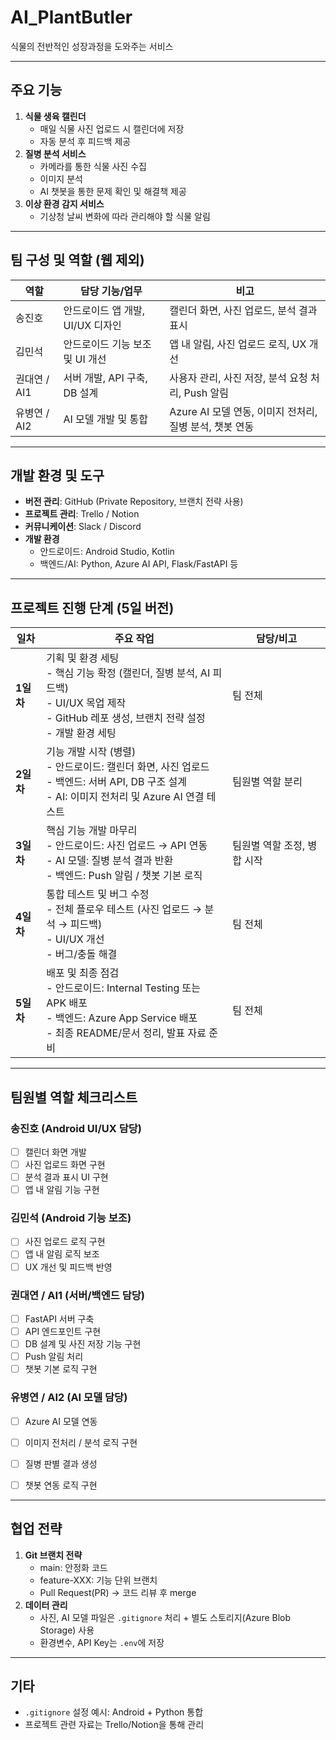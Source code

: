 # AI_PlantButler
식물의 전반적인 성장과정을 도와주는 서비스

---

## 주요 기능
1. **식물 생육 캘린더**
   - 매일 식물 사진 업로드 시 캘린더에 저장
   - 자동 분석 후 피드백 제공
2. **질병 분석 서비스**
   - 카메라를 통한 식물 사진 수집
   - 이미지 분석
   - AI 챗봇을 통한 문제 확인 및 해결책 제공
3. **이상 환경 감지 서비스**
   - 기상청 날씨 변화에 따라 관리해야 할 식물 알림

---

## 팀 구성 및 역할 (웹 제외)

| 역할 | 담당 기능/업무 | 비고 |
|------|----------------|------|
| 송진호 | 안드로이드 앱 개발, UI/UX 디자인 | 캘린더 화면, 사진 업로드, 분석 결과 표시 |
| 김민석 | 안드로이드 기능 보조 및 UI 개선 | 앱 내 알림, 사진 업로드 로직, UX 개선 |
| 권대연 / AI1 | 서버 개발, API 구축, DB 설계 | 사용자 관리, 사진 저장, 분석 요청 처리, Push 알림 |
| 유병연 / AI2 | AI 모델 개발 및 통합 | Azure AI 모델 연동, 이미지 전처리, 질병 분석, 챗봇 연동 |

---

## 개발 환경 및 도구
- **버전 관리**: GitHub (Private Repository, 브랜치 전략 사용)
- **프로젝트 관리**: Trello / Notion
- **커뮤니케이션**: Slack / Discord
- **개발 환경**
  - 안드로이드: Android Studio, Kotlin
  - 백엔드/AI: Python, Azure AI API, Flask/FastAPI 등

---

## 프로젝트 진행 단계 (5일 버전)

| 일차 | 주요 작업 | 담당/비고 |
|------|-----------|-----------|
| **1일차** | 기획 및 환경 세팅<br>- 핵심 기능 확정 (캘린더, 질병 분석, AI 피드백)<br>- UI/UX 목업 제작<br>- GitHub 레포 생성, 브랜치 전략 설정<br>- 개발 환경 세팅 | 팀 전체 |
| **2일차** | 기능 개발 시작 (병렬)<br>- 안드로이드: 캘린더 화면, 사진 업로드<br>- 백엔드: 서버 API, DB 구조 설계<br>- AI: 이미지 전처리 및 Azure AI 연결 테스트 | 팀원별 역할 분리 |
| **3일차** | 핵심 기능 개발 마무리<br>- 안드로이드: 사진 업로드 → API 연동<br>- AI 모델: 질병 분석 결과 반환<br>- 백엔드: Push 알림 / 챗봇 기본 로직 | 팀원별 역할 조정, 병합 시작 |
| **4일차** | 통합 테스트 및 버그 수정<br>- 전체 플로우 테스트 (사진 업로드 → 분석 → 피드백)<br>- UI/UX 개선<br>- 버그/충돌 해결 | 팀 전체 |
| **5일차** | 배포 및 최종 점검<br>- 안드로이드: Internal Testing 또는 APK 배포<br>- 백엔드: Azure App Service 배포<br>- 최종 README/문서 정리, 발표 자료 준비 | 팀 전체 |

---

## 팀원별 역할 체크리스트

### 송진호 (Android UI/UX 담당)
- [ ] 캘린더 화면 개발
- [ ] 사진 업로드 화면 구현
- [ ] 분석 결과 표시 UI 구현
- [ ] 앱 내 알림 기능 구현

### 김민석 (Android 기능 보조)
- [ ] 사진 업로드 로직 구현
- [ ] 앱 내 알림 로직 보조
- [ ] UX 개선 및 피드백 반영

### 권대연 / AI1 (서버/백엔드 담당)
- [ ] FastAPI 서버 구축
- [ ] API 엔드포인트 구현
- [ ] DB 설계 및 사진 저장 기능 구현
- [ ] Push 알림 처리
- [ ] 챗봇 기본 로직 구현

### 유병연 / AI2 (AI 모델 담당)
- [ ] Azure AI 모델 연동
- [ ] 이미지 전처리 / 분석 로직 구현
- [ ] 질병 판별 결과 생성
- [ ] 챗봇 연동 로직 구현


---

## 협업 전략
1. **Git 브랜치 전략**
   - main: 안정화 코드
   - feature-XXX: 기능 단위 브랜치
   - Pull Request(PR) → 코드 리뷰 후 merge
2. **데이터 관리**
   - 사진, AI 모델 파일은 `.gitignore` 처리 + 별도 스토리지(Azure Blob Storage) 사용
   - 환경변수, API Key는 `.env`에 저장

---

## 기타
- `.gitignore` 설정 예시: Android + Python 통합
- 프로젝트 관련 자료는 Trello/Notion을 통해 관리

